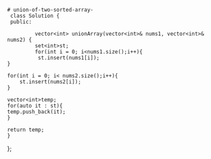     # union-of-two-sorted-array-  
     class Solution {
     public:
     
             vector<int> unionArray(vector<int>& nums1, vector<int>& nums2) {
             set<int>st;
             for(int i = 0; i<nums1.size();i++){
              st.insert(nums1[i]);
    }
    
    for(int i = 0; i< nums2.size();i++){
        st.insert(nums2[i]);
    }
    
    vector<int>temp;
    for(auto it : st){
    temp.push_back(it);
    }
    
    return temp;
    }
};
